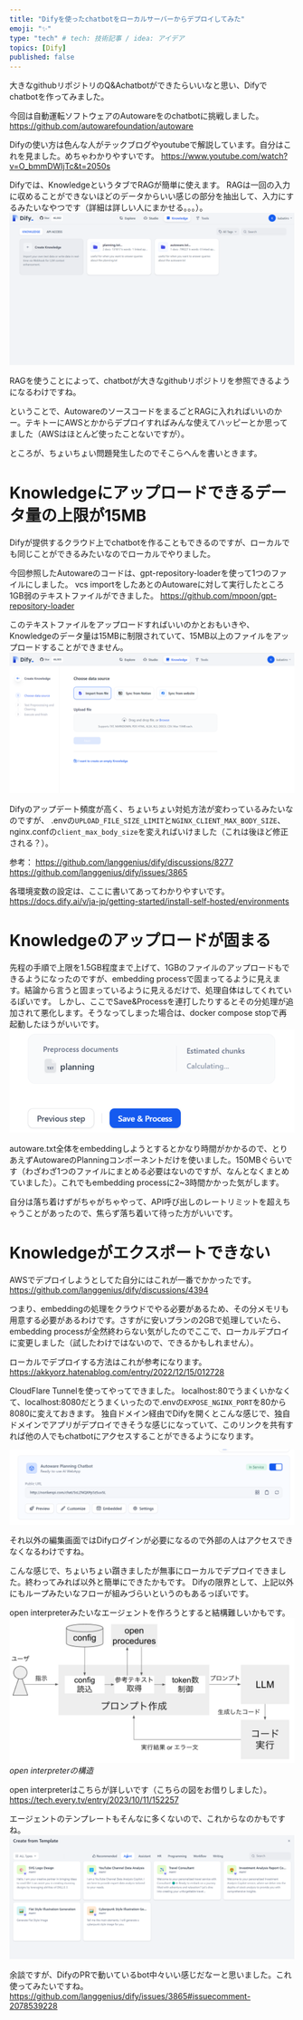 ```yaml
---
title: "Difyを使ったchatbotをローカルサーバーからデプロイしてみた"
emoji: "✨"
type: "tech" # tech: 技術記事 / idea: アイデア
topics: [Dify]
published: false
---
```


大きなgithubリポジトリのQ&Achatbotができたらいいなと思い、Difyでchatbotを作ってみました。

今回は自動運転ソフトウェアのAutowareをのchatbotに挑戦しました。
https://github.com/autowarefoundation/autoware

Difyの使い方は色んな人がテックブログやyoutubeで解説しています。自分はこれを見ました。めちゃわかりやすいです。
https://www.youtube.com/watch?v=O_bmmDWIjTc&t=2050s

Difyでは、KnowledgeというタブでRAGが簡単に使えます。
RAGは一回の入力に収めることができないほどのデータからいい感じの部分を抽出して、入力にするみたいなやつです（詳細は詳しい人にまかせる。。。）。
![alt text](/images/dify/image.png)

RAGを使うことによって、chatbotが大きなgithubリポジトリを参照できるようになるわけですね。

ということで、AutowareのソースコードをまるごとRAGに入れればいいのかー。テキトーにAWSとかからデプロイすればみんな使えてハッピーとか思ってました（AWSはほとんど使ったことないですが）。

ところが、ちょいちょい問題発生したのでそこらへんを書いときます。

# Knowledgeにアップロードできるデータ量の上限が15MB
Difyが提供するクラウド上でchatbotを作ることもできるのですが、ローカルでも同じことができるみたいなのでローカルでやりました。

今回参照したAutowareのコードは、gpt-repository-loaderを使って1つのファイルにしました。
vcs importをしたあとのAutowareに対して実行したところ1GB弱のテキストファイルができました。
https://github.com/mpoon/gpt-repository-loader

このテキストファイルをアップロードすればいいのかとおもいきや、Knowledgeのデータ量は15MBに制限されていて、15MB以上のファイルをアップロードすることができません。
![alt text](/images/dify/image-3.png)

Difyのアップデート頻度が高く、ちょいちょい対処方法が変わっているみたいなのですが、
.envの`UPLOAD_FILE_SIZE_LIMIT`と`NGINX_CLIENT_MAX_BODY_SIZE`、nginx.confの`client_max_body_size`を変えればいけました（これは後ほど修正される？）。

参考：
https://github.com/langgenius/dify/discussions/8277
https://github.com/langgenius/dify/issues/3865

各環境変数の設定は、ここに書いてあってわかりやすいです。
https://docs.dify.ai/v/ja-jp/getting-started/install-self-hosted/environments



# Knowledgeのアップロードが固まる
先程の手順で上限を1.5GB程度まで上げて、1GBのファイルのアップロードもできるようになったのですが、embedding processで固まってるように見えます。結論から言うと固まっているように見えるだけで、処理自体はしてくれているぽいです。
しかし、ここでSave&Processを連打したりするとその分処理が追加されて悪化します。そうなってしまった場合は、docker compose stopで再起動したほうがいいです。
![alt text](/images/dify/image-4.png)

autoware.txt全体をembeddingしようとするとかなり時間がかかるので、とりあえずAutowareのPlanningコンポーネントだけを使いました。150MBぐらいです（わざわざ1つのファイルにまとめる必要はないのですが、なんとなくまとめていました）。これでもembedding processに2~3時間かかった気がします。

自分は落ち着けずがちゃがちゃやって、API呼び出しのレートリミットを超えちゃうことがあったので、焦らず落ち着いて待った方がいいです。


# Knowledgeがエクスポートできない
AWSでデプロイしようとしてた自分にはこれが一番でかかったです。
https://github.com/langgenius/dify/discussions/4394

つまり、embeddingの処理をクラウドでやる必要があるため、その分メモリも用意する必要があるわけです。さすがに安いプランの2GBで処理していたら、embedding processが全然終わらない気がしたのでここで、ローカルデプロイに変更しました（試したわけではないので、できるかもしれません）。

ローカルでデプロイする方法はこれが参考になります。
https://akkyorz.hatenablog.com/entry/2022/12/15/012728

CloudFlare Tunnelを使ってやってできました。
localhost:80でうまくいかなくて、localhost:8080だとうまくいったので.envの`EXPOSE_NGINX_PORT`を80から8080に変えておきます。
独自ドメイン経由でDifyを開くとこんな感じで、独自ドメインでアプリがデプロイできそうな感じになっていて、このリンクを共有すれば他の人でもchatbotにアクセスすることができるようになります。

![alt text](/images/dify/image-5.png)

それ以外の編集画面ではDifyログインが必要になるので外部の人はアクセスできなくなるわけですね。

こんな感じで、ちょいちょい躓きましたが無事にローカルでデプロイできました。終わってみれば以外と簡単にできたかもです。
Difyの限界として、上記以外にもループみたいなフローが組みづらいというのもあるっぽいです。

open interpreterみたいなエージェントを作ろうとすると結構難しいかもです。
![alt text](/images/dify/image-1.png)
*open interpreterの構造*

open interpreterはこちらが詳しいです（こちらの図をお借りしました）。
https://tech.every.tv/entry/2023/10/11/152257

エージェントのテンプレートもそんなに多くないので、これからなのかもですね。
![alt text](/images/dify/image-2.png)

余談ですが、DifyのPRで動いているbot中々いい感じだなーと思いました。これ使ってみたいですね。
https://github.com/langgenius/dify/issues/3865#issuecomment-2078539228

